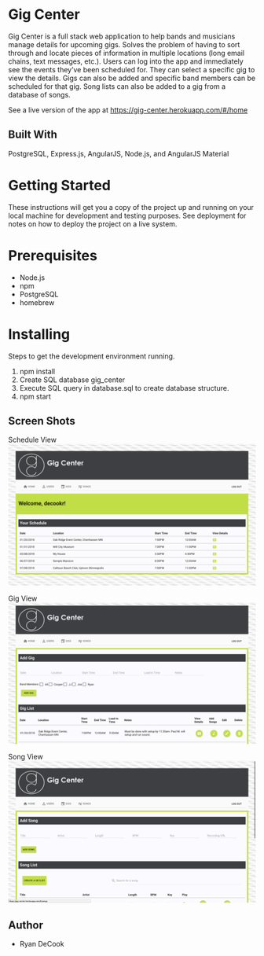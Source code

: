 # Gig Center

Gig Center is a full stack web application to help bands and musicians manage details for upcoming gigs. Solves the problem of having to sort through and locate pieces of information in multiple locations (long email chains, text messages, etc.). Users can log into the app and immediately see the events they’ve been scheduled for. They can select a specific gig to view the details. Gigs can also be added and specific band members can be scheduled for that gig. Song lists can also be added to a gig from a database of songs. 

See a live version of the app at https://gig-center.herokuapp.com/#/home 

## Built With

PostgreSQL, Express.js, AngularJS, Node.js, and AngularJS Material

# Getting Started
These instructions will get you a copy of the project up and running on your local machine for development and testing purposes. See deployment for notes on how to deploy the project on a live system.

# Prerequisites
- Node.js
- npm
- PostgreSQL
- homebrew

# Installing
Steps to get the development environment running.

1. npm install
2. Create SQL database gig_center
3. Execute SQL query in database.sql to create database structure.
4. npm start

## Screen Shots

Schedule View
![Schedule View](./screen-shots/schedule.png "Landing Page Header")

Gig View
![Gig View](./screen-shots/gigs.png "Gigs Page Header")

Song View
![Song View](./screen-shots/songs.png "Songs Page Header")

## Author
* Ryan DeCook


